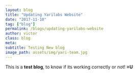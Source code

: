 ```yaml
---
layout: blog
title: "Updating Yarilabs Website"
date: "2017-11-10"
tag: ["blog"]
permalink: /blogs/updating-yarilabs-website
author: victor
class: blog
meta: 
subtitle: Testing New blog
image_path: assets/img/yari-team.jpg
---
```


This is a **test blog**, to know if its working correctly or not! **=U**